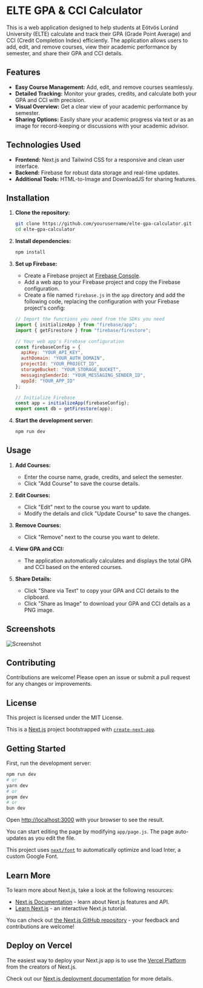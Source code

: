 # ELTE GPA & CCI Calculator

This is a web application designed to help students at Eötvös Loránd University (ELTE) calculate and track their GPA (Grade Point Average) and CCI (Credit Completion Index) efficiently. The application allows users to add, edit, and remove courses, view their academic performance by semester, and share their GPA and CCI details.

## Features

- **Easy Course Management:** Add, edit, and remove courses seamlessly.
- **Detailed Tracking:** Monitor your grades, credits, and calculate both your GPA and CCI with precision.
- **Visual Overview:** Get a clear view of your academic performance by semester.
- **Sharing Options:** Easily share your academic progress via text or as an image for record-keeping or discussions with your academic advisor.

## Technologies Used

- **Frontend:** Next.js and Tailwind CSS for a responsive and clean user interface.
- **Backend:** Firebase for robust data storage and real-time updates.
- **Additional Tools:** HTML-to-Image and DownloadJS for sharing features.

## Installation

1. **Clone the repository:**
    ```bash
    git clone https://github.com/yourusername/elte-gpa-calculator.git
    cd elte-gpa-calculator
    ```

2. **Install dependencies:**
    ```bash
    npm install
    ```

3. **Set up Firebase:**
    - Create a Firebase project at [Firebase Console](https://console.firebase.google.com/).
    - Add a web app to your Firebase project and copy the Firebase configuration.
    - Create a file named `firebase.js` in the `app` directory and add the following code, replacing the configuration with your Firebase project's config:

    ```javascript
    // Import the functions you need from the SDKs you need
    import { initializeApp } from "firebase/app";
    import { getFirestore } from "firebase/firestore";

    // Your web app's Firebase configuration
    const firebaseConfig = {
      apiKey: "YOUR_API_KEY",
      authDomain: "YOUR_AUTH_DOMAIN",
      projectId: "YOUR_PROJECT_ID",
      storageBucket: "YOUR_STORAGE_BUCKET",
      messagingSenderId: "YOUR_MESSAGING_SENDER_ID",
      appId: "YOUR_APP_ID"
    };

    // Initialize Firebase
    const app = initializeApp(firebaseConfig);
    export const db = getFirestore(app);
    ```

4. **Start the development server:**
    ```bash
    npm run dev
    ```

## Usage

1. **Add Courses:**
   - Enter the course name, grade, credits, and select the semester.
   - Click "Add Course" to save the course details.

2. **Edit Courses:**
   - Click "Edit" next to the course you want to update.
   - Modify the details and click "Update Course" to save the changes.

3. **Remove Courses:**
   - Click "Remove" next to the course you want to delete.

4. **View GPA and CCI:**
   - The application automatically calculates and displays the total GPA and CCI based on the entered courses.

5. **Share Details:**
   - Click "Share via Text" to copy your GPA and CCI details to the clipboard.
   - Click "Share as Image" to download your GPA and CCI details as a PNG image.

## Screenshots

![Screenshot](screenshot.png)

## Contributing

Contributions are welcome! Please open an issue or submit a pull request for any changes or improvements.

## License

This project is licensed under the MIT License.




This is a [Next.js](https://nextjs.org/) project bootstrapped with [`create-next-app`](https://github.com/vercel/next.js/tree/canary/packages/create-next-app).

## Getting Started

First, run the development server:

```bash
npm run dev
# or
yarn dev
# or
pnpm dev
# or
bun dev
```

Open [http://localhost:3000](http://localhost:3000) with your browser to see the result.

You can start editing the page by modifying `app/page.js`. The page auto-updates as you edit the file.

This project uses [`next/font`](https://nextjs.org/docs/basic-features/font-optimization) to automatically optimize and load Inter, a custom Google Font.

## Learn More

To learn more about Next.js, take a look at the following resources:

- [Next.js Documentation](https://nextjs.org/docs) - learn about Next.js features and API.
- [Learn Next.js](https://nextjs.org/learn) - an interactive Next.js tutorial.

You can check out [the Next.js GitHub repository](https://github.com/vercel/next.js/) - your feedback and contributions are welcome!

## Deploy on Vercel

The easiest way to deploy your Next.js app is to use the [Vercel Platform](https://vercel.com/new?utm_medium=default-template&filter=next.js&utm_source=create-next-app&utm_campaign=create-next-app-readme) from the creators of Next.js.

Check out our [Next.js deployment documentation](https://nextjs.org/docs/deployment) for more details.
